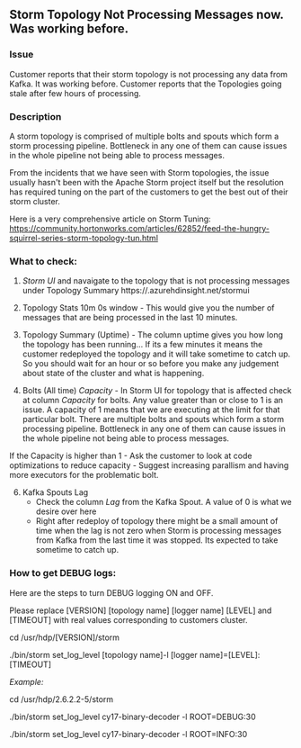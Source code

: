 ## Storm Topology Not Processing Messages now. Was working before.

### Issue

Customer reports that their storm topology is not processing any data from Kafka. It was working before.
Customer reports that the Topologies going stale after few hours of processing.

### Description

A storm topology is comprised of multiple bolts and spouts which form a storm processing pipeline. Bottleneck in any one of them can cause issues in the whole pipeline not being able to process messages.

From the incidents that we have seen with Storm topologies, the issue usually hasn't been with the Apache Storm project itself but the resolution has required tuning on the part of the customers to get the best out of their storm cluster.

Here is a very comprehensive article on Storm Tuning:
https://community.hortonworks.com/articles/62852/feed-the-hungry-squirrel-series-storm-topology-tun.html

### What to check:
1. *Storm UI* and navaigate to the topology that is not processing messages under Topology Summary
https://<clustername>.azurehdinsight.net/stormui

2. Topology Stats 10m 0s window - This would give you the number of messages that are being processed in the last 10 minutes.
3. Topology Summary (Uptime)  - The column uptime gives you how long the topology has been running... If its a few minutes it means the customer redeployed the topology and it will take sometime to catch up. So you should wait for an hour or so before you make any judgement about state of the cluster and what is happening.

4. Bolts (All time) *Capacity* - In Storm UI for topology that is affected check at column *Capacity* for bolts. Any value greater than or close to 1 is an issue. A capacity of 1 means that we are executing at the limit for that particular bolt.
There are multiple bolts and spouts which form a storm processing pipeline. Bottleneck in any one of them can cause issues in the whole pipeline not being able to process messages.

  If the Capacity is higher than 1
    - Ask the customer to look at code optimizations to reduce capacity
    - Suggest increasing parallism and having more executors for the problematic bolt.

6. Kafka Spouts Lag
    - Check the column *Lag* from the Kafka Spout. A value of 0 is what we desire over here
    - Right after redeploy of topology there might be a small amount of time when the lag is not zero when Storm is processing messages from Kafka from the last time it was stopped. Its expected to take sometime to catch up.
 
### How to get DEBUG logs:
  Here are the steps to turn DEBUG logging ON and OFF.
  
  Please replace [VERSION]  [topology name] [logger name] [LEVEL] and [TIMEOUT] with real values corresponding to customers cluster.
  
  
  cd /usr/hdp/[VERSION]/storm
  
  ./bin/storm set_log_level [topology name]-l [logger name]=[LEVEL]:[TIMEOUT]  
  
  *Example:*
  
  cd /usr/hdp/2.6.2.2-5/storm
  
  ./bin/storm set_log_level cy17-binary-decoder -l ROOT=DEBUG:30
  
  ./bin/storm set_log_level cy17-binary-decoder -l ROOT=INFO:30
  
  
  
